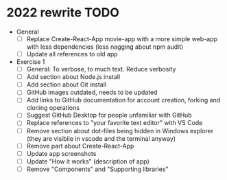 # 2022 rewrite TODO

- General
  - [ ] Replace Create-React-App movie-app with a more simple web-app with less dependencies (less nagging about npm audit)
  - [ ] Update all references to old app
- Exercise 1
  - [ ] General: To verbose, to much text. Reduce verbosity
  - [ ] Add section about Node.js install
  - [ ] Add section about Git install
  - [ ] GitHub images outdated, needs to be updated
  - [ ] Add links to GitHub documentation for account creation, forking and cloning operations
  - [ ] Suggest GitHub Desktop for people unfamiliar with GitHub
  - [ ] Replace references to "your favorite text editor" with VS Code
  - [ ] Remove section about dot-files being hidden in Windows explorer (they are visibile in vscode and the terminal anyway)
  - [ ] Remove part about Create-React-App
  - [ ] Update app screenshots
  - [ ] Update "How it works" (description of app)
  - [ ] Remove "Components" and "Supporting libraries"
